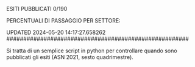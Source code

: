 ESITI PUBBLICATI 0/190 

PERCENTUALI DI PASSAGGIO PER SETTORE:

UPDATED 2024-05-20 14:17:27.658262
###################################################### 

Si tratta di un semplice script in python per controllare quando sono pubblicati gli esiti (ASN 2021, sesto quadrimestre).

